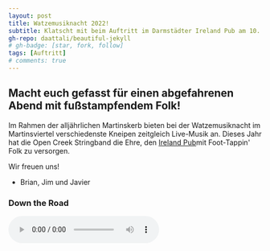 ```yaml
---
layout: post
title: Watzemusiknacht 2022!
subtitle: Klatscht mit beim Auftritt im Darmstädter Ireland Pub am 10. September!
gh-repo: daattali/beautiful-jekyll
# gh-badge: [star, fork, follow]
tags: [Auftritt]
# comments: true
---
```


## Macht euch gefasst für einen abgefahrenen Abend mit fußstampfendem Folk!

Im Rahmen der alljährlichen Martinskerb bieten bei der Watzemusiknacht im Martinsviertel verschiedenste Kneipen zeitgleich Live-Musik an. Dieses Jahr hat die Open Creek Stringband die Ehre, den [Ireland Pub](http://www.irelandpub.de/)mit Foot-Tappin' Folk zu versorgen. 

Wir freuen uns!

- Brian, Jim und Javier
  
### Down the Road
 <audio controls>
     <source src="/assets/mp3/jam_session.mp3" type="audio/mpeg">
</audio>